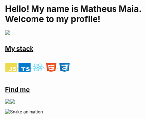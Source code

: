 # Hello! My name is Matheus Maia. Welcome to my profile!

<div>
  <a href="https://github.com/matheusmaia103">
  <img height="180em" src="https://github-readme-stats.vercel.app/api?username=matheusmaia103&show_icons=true&theme=algolia&include_all_commits=true&count_private=true"/>
</div>
  
  ## My stack
  
  <div style="display: inline_block"><br> 
  <img align="center" alt="Js" height="30" width="40" src="https://raw.githubusercontent.com/devicons/devicon/master/icons/javascript/javascript-plain.svg">
  <img align="center" alt="Ts" height="30" width="40" src="https://raw.githubusercontent.com/devicons/devicon/master/icons/typescript/typescript-plain.svg">
  <img align="center" alt="React" height="30" width="40" src="https://raw.githubusercontent.com/devicons/devicon/master/icons/react/react-original.svg">
  <img align="center" alt="HTML" height="30" width="40" src="https://raw.githubusercontent.com/devicons/devicon/master/icons/html5/html5-original.svg">
  <img align="center" alt="CSS" height="30" width="40" src="https://raw.githubusercontent.com/devicons/devicon/master/icons/css3/css3-original.svg">
</div>
  </br>
  
 ## Find me
 
  <a href = "mailto:matheusmaia590@gmail.com" style = "display: inline;">
    <img src="https://img.shields.io/badge/Gmail-D14836?style=for-the-badge&logo=gmail&logoColor=white" target="_blank"></a><a href="https://www.linkedin.com/in/dev-matheus-maia" target="_blank"><img src="https://img.shields.io/badge/-LinkedIn-%230077B5?style=for-the-badge&logo=linkedin&logoColor=white" target="_blank"></a>

  ![Snake animation](https://github.com/matheusmaia103/rafaballerini/blob/output/github-contribution-grid-snake.svg)
 
